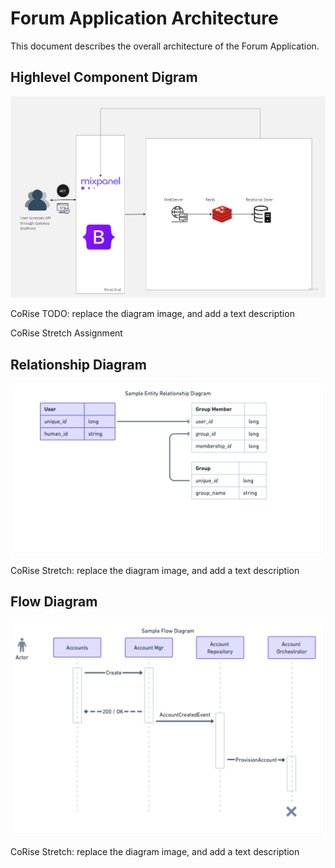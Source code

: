 # Forum Application Architecture

This document describes the overall architecture of the Forum Application. 

## Highlevel Component Digram

![Component Diagram](MSE_ARCH.jpg)

CoRise TODO: replace the diagram image, and add a text description

CoRise Stretch Assignment

## Relationship Diagram

![Relationship Diagram](relationship_diagram.jpg)

CoRise Stretch: replace the diagram image, and add a text description

## Flow Diagram

![Flow Diagram](flow_diagram.jpg)

CoRise Stretch: replace the diagram image, and add a text description
